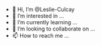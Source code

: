 - 👋 Hi, I’m @Leslie-Culcay
- 👀 I’m interested in ...
- 🌱 I’m currently learning ...
- 💞️ I’m looking to collaborate on ...
- 📫 How to reach me ...

<!---
Leslie-Culcay/Leslie-Culcay is a ✨ special ✨ repository because its `README.md` (this file) appears on your GitHub profile.
You can click the Preview link to take a look at your changes.
--->
